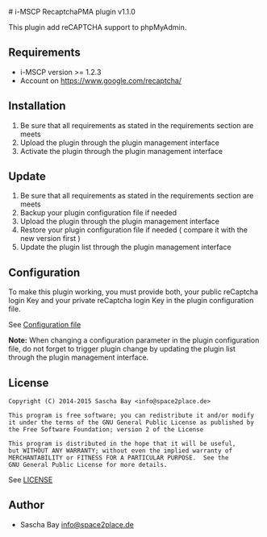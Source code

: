 # i-MSCP RecaptchaPMA plugin v1.1.0

This plugin add reCAPTCHA support to phpMyAdmin.

## Requirements

* i-MSCP version >= 1.2.3
* Account on https://www.google.com/recaptcha/

## Installation

1. Be sure that all requirements as stated in the requirements section are meets
2. Upload the plugin through the plugin management interface
3. Activate the plugin through the plugin management interface

## Update

1. Be sure that all requirements as stated in the requirements section are meets
2. Backup your plugin configuration file if needed
3. Upload the plugin through the plugin management interface
4. Restore your plugin configuration file if needed ( compare it with the new version first )
5. Update the plugin list through the plugin management interface

## Configuration

To make this plugin working, you must provide both, your public reCaptcha login Key and your private reCaptcha login
Key in the plugin configuration file. 

See [Configuration file](../RecaptchaPMA/config.php)

**Note:** When changing a configuration parameter in the plugin configuration file, do not forget to trigger plugin
change by updating the plugin list through the plugin management interface.

## License

```
Copyright (C) 2014-2015 Sascha Bay <info@space2place.de>

This program is free software; you can redistribute it and/or modify
it under the terms of the GNU General Public License as published by
the Free Software Foundation; version 2 of the License

This program is distributed in the hope that it will be useful,
but WITHOUT ANY WARRANTY; without even the implied warranty of
MERCHANTABILITY or FITNESS FOR A PARTICULAR PURPOSE.  See the
GNU General Public License for more details.
```

See [LICENSE](LICENSE)

## Author

* Sascha Bay <info@space2place.de>
